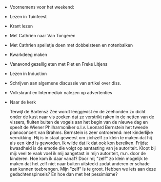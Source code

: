 - Voornemens voor het weekend:
- Lezen in Tuinfeest
- Krant lezen
- Met Cathrien naar Van Tongeren
- Met Cathrien spelletje doen met dobbelsteen en notenbalken
- Kwarkdeeg maken
- Vanavond gezellig eten met Piet en Freke Litjens
- Lezen in Induction
- Schrijven aan algemene discussie van artikel over diss.
- Volkskrant en Intermediair nalezen op advertenties
- Naar de kerk
  
  Terwijl de Bartensz Zee wordt leeggevist en de zeehonden zo dicht onder de kust naar vis zoeken dat ze verstrikt raken in de netten van de vissers, fluiten buiten de vogels aan het begin van de nieuwe dag en speelt de Wiener Philharmoniker o.l.v. Leonard Bernstein het tweede pianoconcert van Brahms. Bernstein is zeer ontroerend: met kinderlijke verrukking. Hij is in staat geweest om zichzelf zo klein te maken dat hij als een kind is geworden. Ik wilde dat ik dat ook kon bereiken. Frijda: kwaadheid is de emotie die volgt op aantasting van je autoriteit. Klopt bij mij: veel te vaak voel ik mij aangetast in mijn autoriteit, m.n. door de kinderen. Hoe kom ik daar vanaf? Door mij "zelf" zo klein mogelijk te maken dat het zelf niet naar buiten uitsteekt zodat anderen er schade aan kunnen toebrengen. Mijn "zelf" is te groot. Hebben we iets aan deze gedachtenspinsels? En hoe dan met het pessimisme?
